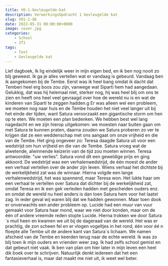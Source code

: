 ```yaml
---
title: VO-1-Gevleugelde-kat
description: VerwerkingsOpdracht 1 Gevleugelde kat
slug: VO1-2-GK
date: 2022-05-31 00:00:00+0000
image: cover.jpg
categories:
    - School
    - 2T1
tags:
    - Text
    - Gevleugelde kat
---
```

Lief dagboek,
Ik lig eindelijk weer in mijn eigen bed, en ik ben nog nooit zo blij geweest. Ik ga je alles vertellen wat er vandaag is gebeurd. Vandaag ben ik aangekomen bij de Tembe. Eerst was ik heel bang omdat ik dacht dat Temberi heel erg boos zou zijn, vanwege wat Siparti hem had aangedaan.
Gelukkig, dat was hij helemaal niet, sterker nog, hij was heel blij om ons te zien en heeft ons heel veel gevraagd over hoe de wereld nu is en wat de kinderen van Siparti te zeggen hadden.g
Er was alleen wel een probleem, we moeten nog naar huis en de Tembe houden het niet veel langer uit bij het einde der tijden, want Satura veroorzaakt een gigantische storm om hen op te eten. 
We moeten een plan bedenken. We hebben best wel lang nagedacht en we zijn hierop uitgekomen: we moesten naar buiten gaan om met Satura te kunnen praten, daarna zouden we Satura proberen zo ver te krijgen dat ze een weddenschap met ons aangaat om onze vrijheid en die van de Tembe.
Het ging ongeveer zo: Teresa daagde Satura uit voor een wedstrijd om hun vrijheid en die van de Tembe. Satura vroeg wat de alwetende, alwinnende keizerin van de tijd zou moeten winnen. Teresa antwoordde: "uw verlies". Satura vond dit een geweldige prijs en ging akkoord. De wedstrijd was een verhalenwedstrijd, de één moest de ander een verhaal vertellen over de ander zijn leven. Wiens verhaal het dichtste bij de werkelijkheid zat was de winnaar. Hierna volgde een lange verhalenwedstrijd, het was spannend, maar Teresa won.
Het lukte haar om een verhaal te vertellen over Satura dat dichter bij de werkelijkheid zat, omdat Teresa en ik een gek verleden hadden met gescheiden ouders enz. en omdat de wereld nu heel anders is dan toen Satura hem voor het laatst zag. 
In ieder geval wij waren blij dat we hadden gewonnen. Maar toen dook er onverwachts een ander probleem op. Lucide had een muur van vuur gemaakt voor Satura haar mond, waar we niet door konden, maar om de één of andere vreemde reden stopte Lucide. 
Hierna trokken we door Satura´s muil heen en kwamen we uit bij de dageraad van de wereld. Het was er prachtig, de zon scheen fel en er vlogen vogeltjes in het rond, één voor éé n floepte alle Tembe uit de andere kant van Satura´s lichaam. We namen afscheid van de Tembe en keerden terug naar de echte wereld.
Ik was zo blij toen ik mijn ouders en vrienden weer zag. Ik had zelfs school gemist en dat gebeurt niet vaak.
Ik ben van plan om hier later in mijn leven een heel dik boek over te schrijven. Natuurlijk denkt iedereen dat het een fantasieverhaal is, maar dat maakt me niet uit, ik weet wel beter.
